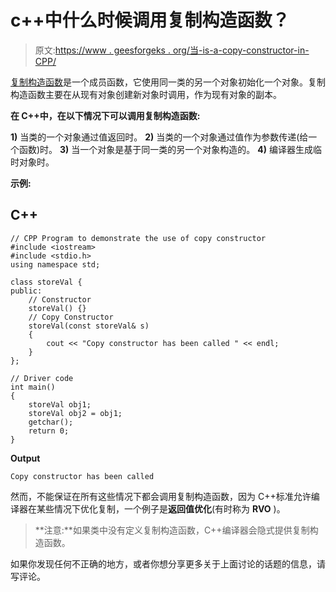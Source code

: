 # c++中什么时候调用复制构造函数？

> 原文:[https://www . geesforgeks . org/当-is-a-copy-constructor-in-CPP/](https://www.geeksforgeeks.org/when-is-a-copy-constructor-called-in-cpp/)

[复制构造函数](https://www.geeksforgeeks.org/copy-constructor-in-cpp/)是一个成员函数，它使用同一类的另一个对象初始化一个对象。复制构造函数主要在从现有对象创建新对象时调用，作为现有对象的副本。

**在 C++中，在以下情况下可以调用复制构造函数:**

**1)** 当类的一个对象通过值返回时。
**2)** 当类的一个对象通过值作为参数传递(给一个函数)时。
**3)** 当一个对象是基于同一类的另一个对象构造的。
**4)** 编译器生成临时对象时。

**示例:**

## C++

```
// CPP Program to demonstrate the use of copy constructor
#include <iostream>
#include <stdio.h>
using namespace std;

class storeVal {
public:
    // Constructor
    storeVal() {}
    // Copy Constructor
    storeVal(const storeVal& s)
    {
        cout << "Copy constructor has been called " << endl;
    }
};

// Driver code
int main()
{
    storeVal obj1;
    storeVal obj2 = obj1;
    getchar();
    return 0;
}
```

**Output**

```
Copy constructor has been called 
```

然而，不能保证在所有这些情况下都会调用复制构造函数，因为 C++标准允许编译器在某些情况下优化复制，一个例子是**返回值优化**(有时称为 **RVO** )。

> **注意:**如果类中没有定义复制构造函数，C++编译器会隐式提供复制构造函数。

如果你发现任何不正确的地方，或者你想分享更多关于上面讨论的话题的信息，请写评论。